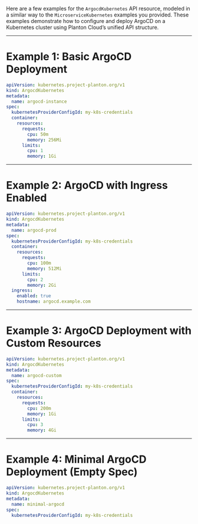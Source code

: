 Here are a few examples for the `ArgocdKubernetes` API resource, modeled in a similar way to the `MicroserviceKubernetes` examples you provided. These examples demonstrate how to configure and deploy ArgoCD on a Kubernetes cluster using Planton Cloud’s unified API structure.

---

# Example 1: Basic ArgoCD Deployment

```yaml
apiVersion: kubernetes.project-planton.org/v1
kind: ArgocdKubernetes
metadata:
  name: argocd-instance
spec:
  kubernetesProviderConfigId: my-k8s-credentials
  container:
    resources:
      requests:
        cpu: 50m
        memory: 256Mi
      limits:
        cpu: 1
        memory: 1Gi
```

---

# Example 2: ArgoCD with Ingress Enabled

```yaml
apiVersion: kubernetes.project-planton.org/v1
kind: ArgocdKubernetes
metadata:
  name: argocd-prod
spec:
  kubernetesProviderConfigId: my-k8s-credentials
  container:
    resources:
      requests:
        cpu: 100m
        memory: 512Mi
      limits:
        cpu: 2
        memory: 2Gi
  ingress:
    enabled: true
    hostname: argocd.example.com
```

---

# Example 3: ArgoCD Deployment with Custom Resources

```yaml
apiVersion: kubernetes.project-planton.org/v1
kind: ArgocdKubernetes
metadata:
  name: argocd-custom
spec:
  kubernetesProviderConfigId: my-k8s-credentials
  container:
    resources:
      requests:
        cpu: 200m
        memory: 1Gi
      limits:
        cpu: 3
        memory: 4Gi
```

---

# Example 4: Minimal ArgoCD Deployment (Empty Spec)

```yaml
apiVersion: kubernetes.project-planton.org/v1
kind: ArgocdKubernetes
metadata:
  name: minimal-argocd
spec:
  kubernetesProviderConfigId: my-k8s-credentials
```

